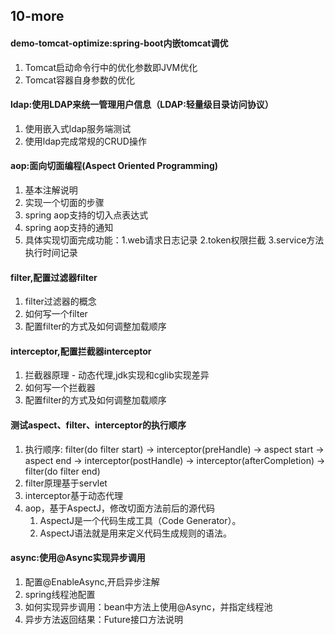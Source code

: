 ## 10-more
#### demo-tomcat-optimize:spring-boot内嵌tomcat调优
1. Tomcat启动命令行中的优化参数即JVM优化
2. Tomcat容器自身参数的优化

#### ldap:使用LDAP来统一管理用户信息（LDAP:轻量级目录访问协议）
1. 使用嵌入式ldap服务端测试
1. 使用ldap完成常规的CRUD操作

#### aop:面向切面编程(Aspect Oriented Programming)
1. 基本注解说明
1. 实现一个切面的步骤
1. spring aop支持的切入点表达式
1. spring aop支持的通知
1. 具体实现切面完成功能：1.web请求日志记录 2.token权限拦截 3.service方法执行时间记录

#### filter,配置过滤器filter
1. filter过滤器的概念
1. 如何写一个filter
1. 配置filter的方式及如何调整加载顺序

#### interceptor,配置拦截器interceptor
1. 拦截器原理 - 动态代理,jdk实现和cglib实现差异
1. 如何写一个拦截器
1. 配置filter的方式及如何调整加载顺序

#### 测试aspect、filter、interceptor的执行顺序
1. 执行顺序: filter(do filter start) -> interceptor(preHandle) -> aspect start -> aspect end -> interceptor(postHandle) -> interceptor(afterCompletion) -> filter(do filter end)
1. filter原理基于servlet
1. interceptor基于动态代理
1. aop，基于AspectJ，修改切面方法前后的源代码
    1. AspectJ是一个代码生成工具（Code Generator）。
    1. AspectJ语法就是用来定义代码生成规则的语法。

#### async:使用@Async实现异步调用
1. 配置@EnableAsync,开启异步注解
1. spring线程池配置
1. 如何实现异步调用：bean中方法上使用@Async，并指定线程池
1. 异步方法返回结果：Future接口方法说明